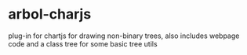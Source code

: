 # arbol-charjs
plug-in for chartjs for drawing non-binary trees, also includes webpage code and a class tree for some basic tree utils
